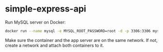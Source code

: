 # simple-express-api

Run MySQL server on Docker:
```bash
docker run --name mysql -e MYSQL_ROOT_PASSWORD=root -d -p 3306:3306 mysql:5.7
```
Make sure the container and the app server are on the same network. If not, create a network and attach both containers to it.